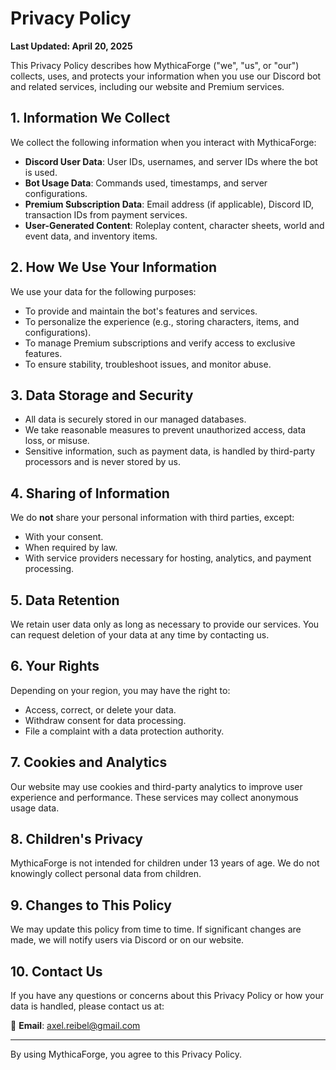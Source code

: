 # Privacy Policy

**Last Updated: April 20, 2025**

This Privacy Policy describes how MythicaForge ("we", "us", or "our") collects, uses, and protects your information when you use our Discord bot and related services, including our website and Premium services.

## 1. Information We Collect

We collect the following information when you interact with MythicaForge:

- **Discord User Data**: User IDs, usernames, and server IDs where the bot is used.
- **Bot Usage Data**: Commands used, timestamps, and server configurations.
- **Premium Subscription Data**: Email address (if applicable), Discord ID, transaction IDs from payment services.
- **User-Generated Content**: Roleplay content, character sheets, world and event data, and inventory items.

## 2. How We Use Your Information

We use your data for the following purposes:

- To provide and maintain the bot's features and services.
- To personalize the experience (e.g., storing characters, items, and configurations).
- To manage Premium subscriptions and verify access to exclusive features.
- To ensure stability, troubleshoot issues, and monitor abuse.

## 3. Data Storage and Security

- All data is securely stored in our managed databases.
- We take reasonable measures to prevent unauthorized access, data loss, or misuse.
- Sensitive information, such as payment data, is handled by third-party processors and is never stored by us.

## 4. Sharing of Information

We do **not** share your personal information with third parties, except:

- With your consent.
- When required by law.
- With service providers necessary for hosting, analytics, and payment processing.

## 5. Data Retention

We retain user data only as long as necessary to provide our services. You can request deletion of your data at any time by contacting us.

## 6. Your Rights

Depending on your region, you may have the right to:

- Access, correct, or delete your data.
- Withdraw consent for data processing.
- File a complaint with a data protection authority.

## 7. Cookies and Analytics

Our website may use cookies and third-party analytics to improve user experience and performance. These services may collect anonymous usage data.

## 8. Children's Privacy

MythicaForge is not intended for children under 13 years of age. We do not knowingly collect personal data from children.

## 9. Changes to This Policy

We may update this policy from time to time. If significant changes are made, we will notify users via Discord or on our website.

## 10. Contact Us

If you have any questions or concerns about this Privacy Policy or how your data is handled, please contact us at:

📧 **Email**: [axel.reibel@gmail.com](mailto:axel.reibel@gmail.com)

---

By using MythicaForge, you agree to this Privacy Policy.
